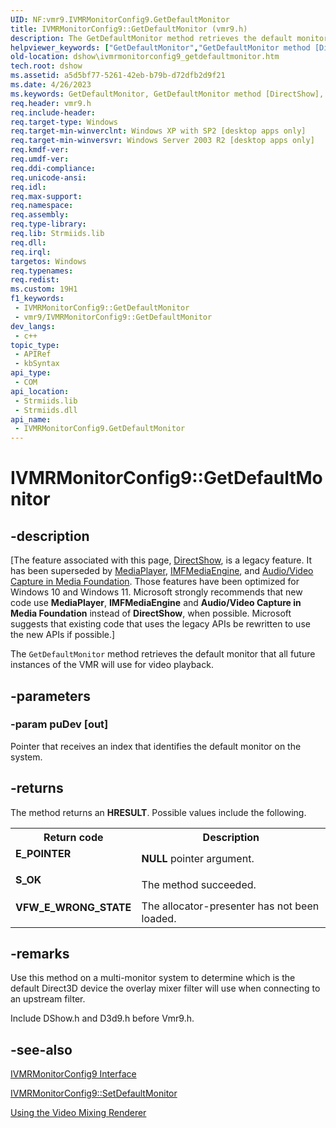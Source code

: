 ```yaml
---
UID: NF:vmr9.IVMRMonitorConfig9.GetDefaultMonitor
title: IVMRMonitorConfig9::GetDefaultMonitor (vmr9.h)
description: The GetDefaultMonitor method retrieves the default monitor that all future instances of the VMR will use for video playback.
helpviewer_keywords: ["GetDefaultMonitor","GetDefaultMonitor method [DirectShow]","GetDefaultMonitor method [DirectShow]","IVMRMonitorConfig9 interface","IVMRMonitorConfig9 interface [DirectShow]","GetDefaultMonitor method","IVMRMonitorConfig9.GetDefaultMonitor","IVMRMonitorConfig9::GetDefaultMonitor","IVMRMonitorConfig9GetDefaultMonitor","dshow.ivmrmonitorconfig9_getdefaultmonitor","vmr9/IVMRMonitorConfig9::GetDefaultMonitor"]
old-location: dshow\ivmrmonitorconfig9_getdefaultmonitor.htm
tech.root: dshow
ms.assetid: a5d5bf77-5261-42eb-b79b-d72dfb2d9f21
ms.date: 4/26/2023
ms.keywords: GetDefaultMonitor, GetDefaultMonitor method [DirectShow], GetDefaultMonitor method [DirectShow],IVMRMonitorConfig9 interface, IVMRMonitorConfig9 interface [DirectShow],GetDefaultMonitor method, IVMRMonitorConfig9.GetDefaultMonitor, IVMRMonitorConfig9::GetDefaultMonitor, IVMRMonitorConfig9GetDefaultMonitor, dshow.ivmrmonitorconfig9_getdefaultmonitor, vmr9/IVMRMonitorConfig9::GetDefaultMonitor
req.header: vmr9.h
req.include-header: 
req.target-type: Windows
req.target-min-winverclnt: Windows XP with SP2 [desktop apps only]
req.target-min-winversvr: Windows Server 2003 R2 [desktop apps only]
req.kmdf-ver: 
req.umdf-ver: 
req.ddi-compliance: 
req.unicode-ansi: 
req.idl: 
req.max-support: 
req.namespace: 
req.assembly: 
req.type-library: 
req.lib: Strmiids.lib
req.dll: 
req.irql: 
targetos: Windows
req.typenames: 
req.redist: 
ms.custom: 19H1
f1_keywords:
 - IVMRMonitorConfig9::GetDefaultMonitor
 - vmr9/IVMRMonitorConfig9::GetDefaultMonitor
dev_langs:
 - c++
topic_type:
 - APIRef
 - kbSyntax
api_type:
 - COM
api_location:
 - Strmiids.lib
 - Strmiids.dll
api_name:
 - IVMRMonitorConfig9.GetDefaultMonitor
---
```


# IVMRMonitorConfig9::GetDefaultMonitor


## -description

\[The feature associated with this page, [DirectShow](/windows/win32/directshow/directshow), is a legacy feature. It has been superseded by [MediaPlayer](/uwp/api/Windows.Media.Playback.MediaPlayer), [IMFMediaEngine](/windows/win32/api/mfmediaengine/nn-mfmediaengine-imfmediaengine), and [Audio/Video Capture in Media Foundation](windows/win32/medfound/audio-video-capture-in-media-foundation). Those features have been optimized for Windows 10 and Windows 11. Microsoft strongly recommends that new code use **MediaPlayer**, **IMFMediaEngine** and **Audio/Video Capture in Media Foundation** instead of **DirectShow**, when possible. Microsoft suggests that existing code that uses the legacy APIs be rewritten to use the new APIs if possible.\]

The <code>GetDefaultMonitor</code> method retrieves the default monitor that all future instances of the VMR will use for video playback.

## -parameters

### -param puDev [out]

Pointer that receives an index that identifies the default monitor on the system.

## -returns

The method returns an <b>HRESULT</b>. Possible values include the following.

<table>
<tr>
<th>Return code</th>
<th>Description</th>
</tr>
<tr>
<td width="40%">
<dl>
<dt><b>E_POINTER</b></dt>
</dl>
</td>
<td width="60%">
<b>NULL</b> pointer argument.

</td>
</tr>
<tr>
<td width="40%">
<dl>
<dt><b>S_OK</b></dt>
</dl>
</td>
<td width="60%">
The method succeeded.

</td>
</tr>
<tr>
<td width="40%">
<dl>
<dt><b>VFW_E_WRONG_STATE</b></dt>
</dl>
</td>
<td width="60%">
The allocator-presenter has not been loaded.

</td>
</tr>
</table>

## -remarks

Use this method on a multi-monitor system to determine which is the default Direct3D device the overlay mixer filter will use when connecting to an upstream filter.

Include DShow.h and D3d9.h before Vmr9.h.

## -see-also

<a href="/previous-versions/windows/desktop/api/vmr9/nn-vmr9-ivmrmonitorconfig9">IVMRMonitorConfig9 Interface</a>



<a href="/windows/desktop/api/vmr9/nf-vmr9-ivmrmonitorconfig9-setdefaultmonitor">IVMRMonitorConfig9::SetDefaultMonitor</a>



<a href="/windows/desktop/DirectShow/using-the-video-mixing-renderer">Using the Video Mixing Renderer</a>